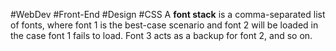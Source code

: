 #WebDev #Front-End #Design #CSS
A **font stack** is a comma-separated list of fonts, where font 1 is the best-case scenario and font 2 will be loaded in the case font 1 fails to load. Font 3 acts as a backup for font 2, and so on.